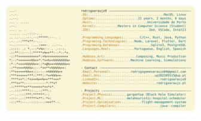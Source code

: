 <a href="https://github.com/rodrigoaraujo9/rodrigoaraujo9">
  <picture>
    <source media="(prefers-color-scheme: dark)" srcset="https://raw.githubusercontent.com/rodrigoaraujo9/rodrigoaraujo9/main/dark_mode.svg">
    <img alt="Rodrigo Araújo's GitHub Profile README" src="https://raw.githubusercontent.com/rodrigoaraujo9/rodrigoaraujo9/main/light_mode.svg">
  </picture>
</a>
